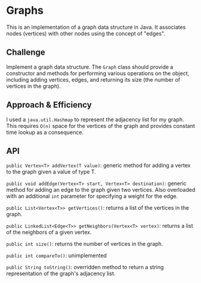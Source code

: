 # Graphs

This is an implementation of a graph data structure in Java. It associates nodes (vertices) with other nodes using the concept of "edges".

## Challenge
Implement a graph data structure. The `Graph` class should provide a constructor and methods for performing various operations on the object, including adding vertices, edges, and returning its size (the number of vertices in the graph).

## Approach & Efficiency
I used a `java.util.Hashmap` to represent the adjacency list for my graph. This requires `O(n)` space for the vertices of the graph and provides constant time lookup as a consequence.

## API
`public Vertex<T> addVertex(T value)`: generic method for adding a vertex to the graph given a value of type T.

`public void addEdge(Vertex<T> start, Vertex<T> destination)`: generic method for adding an edge to the graph given two vertices. Also overloaded with an additional `int` parameter for specifying a weight for the edge.

`public List<Vertex<T>> getVertices()`: returns a list of the vertices in the graph.

`public LinkedList<Edge<T>> getNeighbors(Vertex<T> vertex)`: returns a list of the neighbors of a given vertex.

`public int size()`: returns the number of vertices in the graph.

`public int compareTo()`: unimplemented

`public String toString()`: overridden method to return a string representation of the graph's adjacency list.
